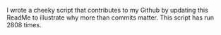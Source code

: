 I wrote a cheeky script that contributes to my Github by updating this ReadMe to illustrate why more than commits matter. This script has run 2808 times.